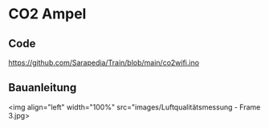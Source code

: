 # CO2 Ampel

## Code

https://github.com/Sarapedia/Train/blob/main/co2wifi.ino

## Bauanleitung

<img align="left" width="100%" src="images/Luftqualitätsmessung - Frame 3.jpg>

